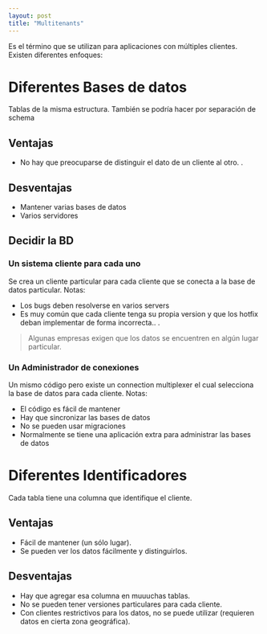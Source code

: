 ```yaml
---
layout: post
title: "Multitenants"
---
```


Es el término que se utilizan para aplicaciones con múltiples clientes<!--more-->. Existen diferentes enfoques:

# Diferentes Bases de datos
Tablas de la misma estructura. También se podría hacer por separación de schema

## Ventajas
- No hay que preocuparse de distinguir el dato de un cliente al otro.
.

## Desventajas
- Mantener varias bases de datos
- Varios servidores

## Decidir la BD

### Un sistema cliente para cada uno
Se crea un cliente particular para cada cliente que se conecta a la base de datos particular.
Notas:
- Los bugs deben resolverse en varios servers
- Es muy común que cada cliente tenga su propia version y que los hotfix deban implementar de forma incorrecta..
.

> Algunas empresas exigen que los datos se encuentren en algún lugar particular.

### Un Administrador de conexiones
Un mismo código pero existe un connection multiplexer el cual selecciona la base de datos para cada cliente.
Notas: 
- El código es fácil de mantener
- Hay que sincronizar las bases de datos
- No se pueden usar migraciones
- Normalmente se tiene una aplicación extra para administrar las bases de datos

# Diferentes Identificadores
Cada tabla tiene una columna que identifique el cliente.

## Ventajas
- Fácil de mantener (un sólo lugar).
- Se pueden ver los datos fácilmente y distinguirlos.

## Desventajas
- Hay que agregar esa columna en muuuchas tablas.
- No se pueden tener versiones particulares para cada cliente.
- Con clientes restrictivos para los datos, no se puede utilizar (requieren datos en cierta zona geográfica).